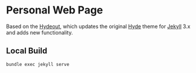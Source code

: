 # Personal Web Page

Based on the [Hydeout](https://github.com/fongandrew/hydeout),
which updates the original [Hyde](https://github.com/poole/hyde)
theme for [Jekyll](http://jekyllrb.com) 3.x and adds new functionality.

## Local Build

`bundle exec jekyll serve`
